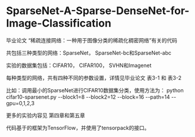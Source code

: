 # SparseNet-A-Sparse-DenseNet-for-Image-Classification
毕业论文 “稀疏连接网络：一种用于图像分类的稀疏化稠密网络”有关的代码

共包括三种类型的网络：SparseNet， SparseNet-bc和SparseNet-abc

实验的数据集包括：CIFAR10， CIFAR100， SVHN和Imagenet

每种类型的网络，共有四种不同的参数设置，详情见毕业论文 表3-1 和 表3-2

比如：调用最小的SparseNet进行CIFAR10数据集分类，使用方法为：
python cifar10-sparsenet.py --block1=8  --block2=12 --block=16 --path=14 --gpu=0,1,2,3

更多的实验内容见 第四章和第五章

代码基于的框架为TensorFlow，并使用了tensorpack的接口。

